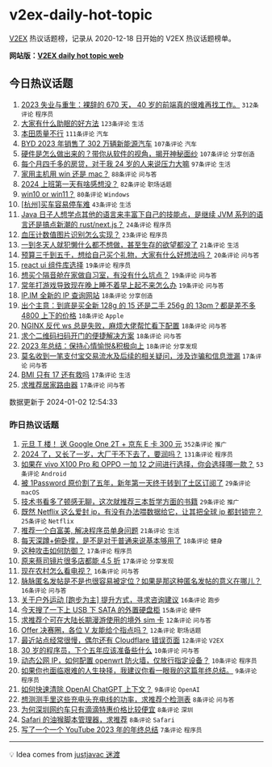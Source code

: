# v2ex-daily-hot-topic

[V2EX](https://www.v2ex.com/) 热议话题榜，记录从 2020-12-18 日开始的 V2EX 热议话题榜单。

**网站版：[V2EX daily hot topic web](https://boojack.github.io/v2ex-daily-hot-topic-web/)**

## 今日热议话题

<!-- TODAY BEGIN -->

1. [2023 失业与重生：裸辞的 670 天， 40 岁的前端真的很难再找工作。](https://www.v2ex.com/t/1005133) `312条评论` `程序员`
1. [大家有什么助眠的好方法](https://www.v2ex.com/t/1005047) `123条评论` `生活`
1. [本田质量不行](https://www.v2ex.com/t/1005056) `111条评论` `汽车`
1. [BYD 2023 年销售了 302 万辆新能源汽车](https://www.v2ex.com/t/1005154) `107条评论` `汽车`
1. [硬件是怎么做出来的？带你从软件的视角，揭开神秘面纱](https://www.v2ex.com/t/1005031) `107条评论` `分享创造`
1. [每个月四千多的房贷，对于我 24 岁的人来说压力大嘛](https://www.v2ex.com/t/1005153) `97条评论` `生活`
1. [家用主机用 win 还是 mac？](https://www.v2ex.com/t/1005068) `88条评论` `问与答`
1. [2024 上班第一天有啥感想没？](https://www.v2ex.com/t/1005080) `82条评论` `职场话题`
1. [win10 or win11？](https://www.v2ex.com/t/1005072) `80条评论` `Windows`
1. [[杭州]买车容易停车难](https://www.v2ex.com/t/1005156) `43条评论` `生活`
1. [Java 日子人想学点其他的语言来丰富下自己的技能点，是继续 JVM 系列的语言还是搞点新潮的 rust/next.js？](https://www.v2ex.com/t/1005197) `24条评论` `程序员`
1. [血压计数值图片识别怎么实现？](https://www.v2ex.com/t/1005207) `23条评论` `程序员`
1. [一到冬天人就犯懒什么都不想做，甚至生存的欲望都没了](https://www.v2ex.com/t/1005084) `21条评论` `生活`
1. [预算三千到五千，想给自己买个礼物，大家有什么好想法吗？](https://www.v2ex.com/t/1005192) `20条评论` `问与答`
1. [react ui 组件库选择](https://www.v2ex.com/t/1005194) `19条评论` `程序员`
1. [想买个隔音舱在家做自习室，有没有什么坑点？](https://www.v2ex.com/t/1005088) `19条评论` `问与答`
1. [常年打游戏导致现在晚上睡不着早上起不来怎么办](https://www.v2ex.com/t/1005053) `19条评论` `问与答`
1. [IP.IM 全新的 IP 查询网站](https://www.v2ex.com/t/1005220) `18条评论` `分享创造`
1. [出个主意：到底是买全新 128g 的 15 还是二手 256g 的 13pm？都是差不多 4800 上下的价格](https://www.v2ex.com/t/1005203) `18条评论` `Apple`
1. [NGINX 反代 ws 总是失败，麻烦大佬帮忙看下配置](https://www.v2ex.com/t/1005141) `18条评论` `问与答`
1. [求个二维码扫码开门的便捷解决方案](https://www.v2ex.com/t/1005058) `18条评论` `问与答`
1. [2023 年总结：保持心情愉悦&积极向上](https://www.v2ex.com/t/1005044) `18条评论` `分享发现`
1. [莫名收到一笔支付宝交易流水及后续的相关疑问，涉及诈骗和信息泄漏](https://www.v2ex.com/t/1005185) `17条评论` `问与答`
1. [BMI 只有 17 还有救吗](https://www.v2ex.com/t/1005155) `17条评论` `生活`
1. [求推荐居家路由器](https://www.v2ex.com/t/1005036) `17条评论` `问与答`

数据更新于 2024-01-02 12:54:33

<!-- TODAY END -->

### 昨日热议话题

<!-- YESTERDAY BEGIN -->

1. [元旦 T 楼！ 送 Google One 2T + 京东 E 卡 300 元](https://www.v2ex.com/t/1004976) `352条评论` `推广`
1. [2024 了，又长了一岁，大厂干不下去了，要润吗？](https://www.v2ex.com/t/1004896) `131条评论` `程序员`
1. [如果在 vivo X100 Pro 和 OPPO 一加 12 之间进行选择，你会选择哪一款？](https://www.v2ex.com/t/1004916) `53条评论` `Android`
1. [被 1Password 原价割了五年，新年第一天终于转到了土区订阅了](https://www.v2ex.com/t/1004913) `29条评论` `macOS`
1. [技术书看多了顿感无聊，这次就推荐三本哲学方面的书籍](https://www.v2ex.com/t/1004923) `29条评论` `推广`
1. [既然 Netflix 这么爱封 ip，有没有办法喂数据给它，让其把全球 ip 都封锁完？](https://www.v2ex.com/t/1004905) `25条评论` `Netflix`
1. [推荐一个白富美, 解决程序员单身问题](https://www.v2ex.com/t/1004892) `21条评论` `生活`
1. [每天深蹲+俯卧撑，是不是对于普通来说基本够用了](https://www.v2ex.com/t/1004978) `18条评论` `健身`
1. [这种攻击如何防御？](https://www.v2ex.com/t/1004949) `17条评论` `程序员`
1. [原来蔡司镜片很多店都能 4,5 折](https://www.v2ex.com/t/1004950) `17条评论` `分享发现`
1. [现在农村怎么看电视？](https://www.v2ex.com/t/1005009) `16条评论` `问与答`
1. [脉脉匿名发帖是不是也很容易被定位？如果是那这种匿名发帖的意义在哪儿？](https://www.v2ex.com/t/1004980) `16条评论` `问与答`
1. [关于户外运动 [跑步为主] 提升方式，寻求咨询建议](https://www.v2ex.com/t/1004898) `16条评论` `跑步`
1. [今天搜了一下上 USB 下 SATA 的外置硬盘柜](https://www.v2ex.com/t/1004974) `15条评论` `硬件`
1. [求推荐个可在大陆长期漫游使用的境外 sim 卡](https://www.v2ex.com/t/1004957) `12条评论` `问与答`
1. [Offer 决赛圈，各位 V 友能给个指点吗？](https://www.v2ex.com/t/1004946) `12条评论` `职场话题`
1. [最近站点经常很慢，偶尔还有 Cloudflare 错误页面](https://www.v2ex.com/t/1004909) `12条评论` `V2EX`
1. [30 岁的程序员，下个五年应该准备些什么](https://www.v2ex.com/t/1004956) `10条评论` `问与答`
1. [动态公网 IP，如何配置 openwrt 防火墙，仅放行指定设备？](https://www.v2ex.com/t/1004926) `10条评论` `程序员`
1. [如果你也面临艰难的人生抉择，我建议你看一眼我的这篇年终总结。](https://www.v2ex.com/t/1005007) `9条评论` `程序员`
1. [如何快速清除 OpenAI ChatGPT 上下文？](https://www.v2ex.com/t/1004921) `9条评论` `OpenAI`
1. [想测测手里这些充电头充电线的功率，求推荐个检测表](https://www.v2ex.com/t/1004944) `8条评论` `问与答`
1. [为何深圳网约车只有滴滴特惠价格比较便宜](https://www.v2ex.com/t/1004927) `8条评论` `深圳`
1. [Safari 的油猴脚本管理器，求推荐](https://www.v2ex.com/t/1004914) `8条评论` `Safari`
1. [写了一个一个 YouTube 2023 年的年终总结](https://www.v2ex.com/t/1004929) `7条评论` `程序员`

<!-- YESTERDAY END -->

---

💡 Idea comes from [justjavac 迷渡](https://github.com/justjavac/)
